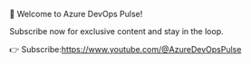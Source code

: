 🌟 Welcome to Azure DevOps Pulse!

 Subscribe now for exclusive content and stay in the loop.

👉 Subscribe:https://www.youtube.com/@AzureDevOpsPulse
